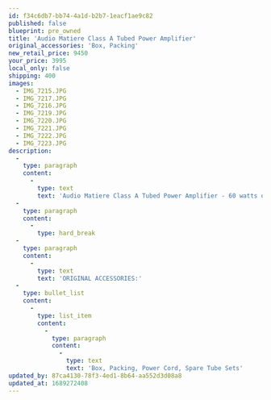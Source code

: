 ```yaml
---
id: f34c6db7-bb74-4a1d-b2b7-1eacf1ae9c82
published: false
blueprint: pre_owned
title: 'Audio Matiere Class A Tubed Power Amplifier'
original_accessories: 'Box, Packing'
new_retail_price: 9450
your_price: 3995
local_only: false
shipping: 400
images:
  - IMG_7215.JPG
  - IMG_7217.JPG
  - IMG_7216.JPG
  - IMG_7219.JPG
  - IMG_7220.JPG
  - IMG_7221.JPG
  - IMG_7222.JPG
  - IMG_7223.JPG
description:
  -
    type: paragraph
    content:
      -
        type: text
        text: 'Audio Matiere Class A Tubed Power Amplifier - 60 watts of sweet, sweet sounding power by the former designer for Jadis. The amplifier is in very good overall condition with a few small scuffs or nicks on the wood side panels. The amplifier comes with a Marigo Audio Labs Resolution power cable, a two new full sets of tubes and an amplifier schematic for servicing. The amplifier sold as new for $9,450.00 and is considered a very sought after and collectible item.'
  -
    type: paragraph
    content:
      -
        type: hard_break
  -
    type: paragraph
    content:
      -
        type: text
        text: 'ORIGINAL ACCESSORIES:'
  -
    type: bullet_list
    content:
      -
        type: list_item
        content:
          -
            type: paragraph
            content:
              -
                type: text
                text: 'Box, Packing, Power Cord, Spare Tube Sets'
updated_by: 87ca4130-78f3-4ed1-8b64-aa552d3d08a8
updated_at: 1689272408
---
```

